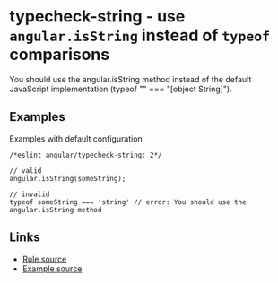 <!-- WARNING: Generated documentation. Edit docs and examples in the rule and examples file ('rules/typecheck-string.js', 'examples/typecheck-string.js'). -->

# typecheck-string - use `angular.isString` instead of `typeof` comparisons

You should use the angular.isString method instead of the default JavaScript implementation (typeof "" === "[object String]").

## Examples

Examples with default configuration

    /*eslint angular/typecheck-string: 2*/

    // valid
    angular.isString(someString);

    // invalid
    typeof someString === 'string' // error: You should use the angular.isString method

## Links

* [Rule source](../rules/typecheck-string.js)
* [Example source](../examples/typecheck-string.js)
